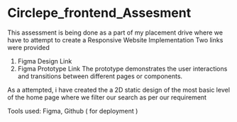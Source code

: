 # Circlepe_frontend_Assesment

This assessment is being done as a part of my placement drive where we have to attempt to create a Responsive Website Implementation
Two links were provided
1. Figma Design Link
2. Figma Prototype Link
The prototype demonstrates the user interactions and transitions between different pages or components. 

As a attempted, i have created the a 2D static design of the most basic level of the home page where we filter our search as per our requirement 

Tools used: Figma, Github ( for deployment )



